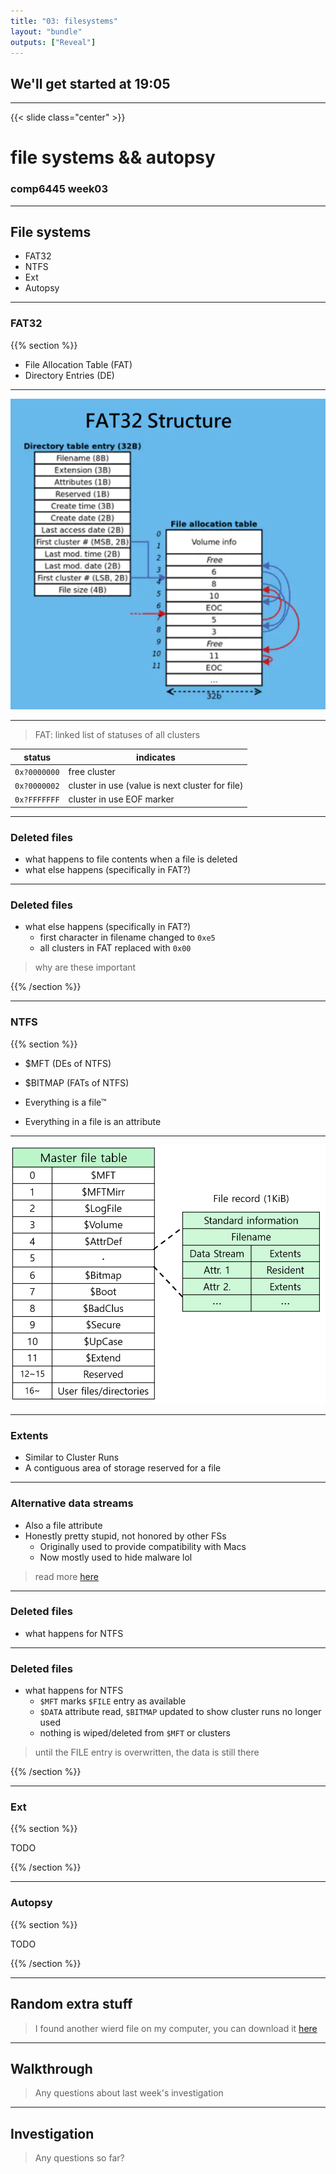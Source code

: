 ```yaml
---
title: "03: filesystems"
layout: "bundle"
outputs: ["Reveal"]
---
```


## We'll get started at 19:05

---

{{< slide class="center" >}}
# file systems && autopsy
### comp6445 week03

---

## File systems
* FAT32
* NTFS
* Ext
* Autopsy

---

### FAT32
{{% section %}}

* File Allocation Table (FAT)
* Directory Entries (DE)

---

![](/assets/img/week03/fat32.png)

---

> FAT: linked list of statuses of all clusters

| status       | indicates                                       |
| ------------ | ----------------------------------------------- |
| `0x?0000000` | free cluster                                    |
| `0x?0000002` | cluster in use (value is next cluster for file) |
| `0x?FFFFFFF` | cluster in use EOF marker                       |

---

### Deleted files
* what happens to file contents when a file is deleted
* what else happens (specifically in FAT?)

---

### Deleted files
* what else happens (specifically in FAT?)
    * first character in filename changed to `0xe5`
    * all clusters in FAT replaced with `0x00`

> why are these important

{{% /section %}}

---

### NTFS
{{% section %}}

* $MFT (DEs of NTFS)
* $BITMAP (FATs of NTFS)

* Everything is a file™
* Everything in a file is an attribute 

---

![](/assets/img/week03/ntfs.png)

---

### Extents
* Similar to Cluster Runs
* A contiguous area of storage reserved for a file

---

### Alternative data streams
* Also a file attribute
* Honestly pretty stupid, not honored by other FSs
    * Originally used to provide compatibility with Macs
    * Now mostly used to hide malware lol

> read more [here](https://owasp.org/www-community/attacks/Windows_alternate_data_stream)

---


### Deleted files
* what happens for NTFS

---

### Deleted files
* what happens for NTFS
    * `$MFT` marks `$FILE` entry as available
    * `$DATA` attribute read, `$BITMAP` updated to show cluster runs no longer used
    * nothing is wiped/deleted from `$MFT` or clusters

> until the FILE entry is overwritten, the data is still there

{{% /section %}}

---

### Ext
{{% section %}}

TODO

{{% /section %}}

---

### Autopsy
{{% section %}}

TODO

{{% /section %}}

---

## Random extra stuff
> I found another wierd file on my computer, you can download it [here](/6445/demos/anotherone/whatisthis)

---

## Walkthrough
> Any questions about last week's investigation

---

## Investigation
> Any questions so far?
